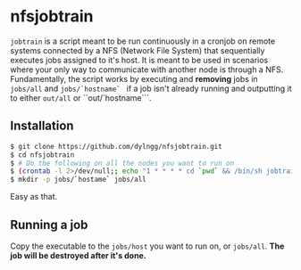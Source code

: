 # nfsjobtrain

`jobtrain` is a script meant to be run continuously in a cronjob on remote systems connected by a NFS (Network File System) that sequentially executes jobs assigned to it's host. It is meant to be used in scenarios where your only way to communicate with another node is through a NFS. Fundamentally, the script works by executing and **removing** jobs in `jobs/all` and ``jobs/`hostname` `` if a job isn't already running and outputting it to either `out/all` or ``out/`hostname```.

## Installation

```bash
$ git clone https://github.com/dylngg/nfsjobtrain.git
$ cd nfsjobtrain
$ # Do the following on all the nodes you want to run on
$ (crontab -l 2>/dev/null;; echo "1 * * * * cd `pwd` && /bin/sh jobtrain.sh") | crontab -
$ mkdir -p jobs/`hostame` jobs/all
```

Easy as that.

## Running a job

Copy the executable to the `jobs/host` you want to run on, or `jobs/all`. **The job will be destroyed after it's done.**
